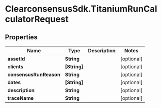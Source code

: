 # ClearconsensusSdk.TitaniumRunCalculatorRequest

## Properties

Name | Type | Description | Notes
------------ | ------------- | ------------- | -------------
**assetId** | **String** |  | [optional] 
**clients** | **[String]** |  | [optional] 
**consensusRunReason** | **String** |  | [optional] 
**dates** | **[String]** |  | [optional] 
**description** | **String** |  | [optional] 
**traceName** | **String** |  | [optional] 


